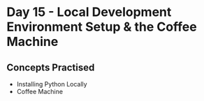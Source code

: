 # Day 15 - Local Development Environment Setup & the Coffee Machine
## Concepts Practised
- Installing Python Locally
- Coffee Machine